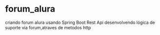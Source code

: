 # forum_alura
criando forum alura usando Spring Boot Rest Api
desenvolvendo lógica de suporte via forum,atraves de metodos http

